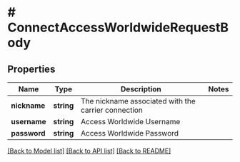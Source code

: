 # # ConnectAccessWorldwideRequestBody

## Properties

Name | Type | Description | Notes
------------ | ------------- | ------------- | -------------
**nickname** | **string** | The nickname associated with the carrier connection | 
**username** | **string** | Access Worldwide Username | 
**password** | **string** | Access Worldwide Password | 

[[Back to Model list]](../../README.md#documentation-for-models) [[Back to API list]](../../README.md#documentation-for-api-endpoints) [[Back to README]](../../README.md)


